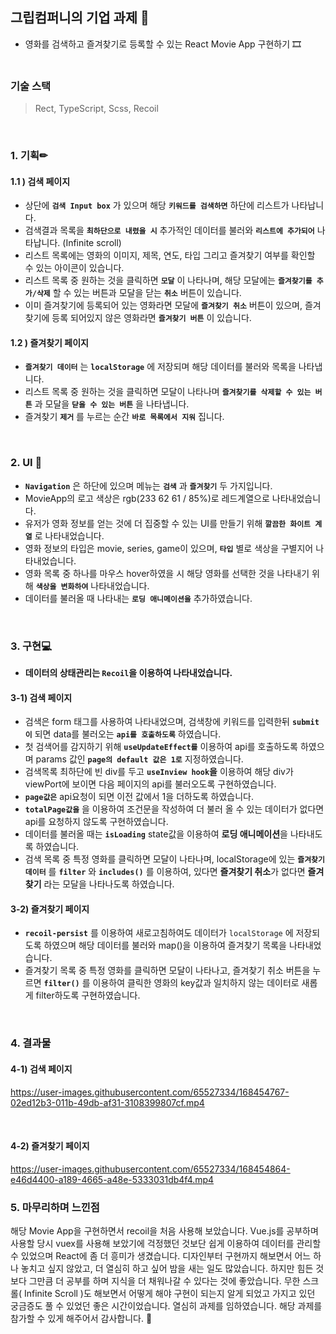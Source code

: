 ## 그립컴퍼니의 기업 과제 🙂
- 영화를 검색하고 즐겨찾기로 등록할 수 있는  React Movie App 구현하기 🎞</br></br>
### 기술 스택
> Rect, TypeScript, Scss, Recoil

</br>

### 1. 기획✏
#### 1.1 ) 검색 페이지
- 상단에 **``검색 Input box``** 가 있으며 해당 **``키워드를 검색하면``** 하단에 리스트가 나타납니다.
- 검색결과 목록을 **``최하단으로 내렸을 시``** 추가적인 데이터를 불러와 **``리스트에 추가되어``** 나타납니다. (Infinite scroll)
- 리스트 목록에는 영화의 이미지, 제목, 연도, 타입 그리고 즐겨찾기 여부를 확인할 수 있는 아이콘이 있습니다.
- 리스트 목록 중 원하는 것을 클릭하면 **``모달``** 이 나타나며, 해당 모달에는 **``즐겨찾기를 추가/삭제``** 할 수 있는 버튼과 모달을 닫는 **``취소``** 버튼이 있습니다.
- 이미 즐겨찾기에 등록되어 있는 영화라면 모달에 **``즐겨찾기 취소``** 버튼이 있으며, 즐겨찾기에 등록 되어있지 않은 영화라면 **``즐겨찾기 버튼``** 이 있습니다.


#### 1.2 ) 즐겨찾기 페이지
- **``즐겨찾기 데이터``** 는 **``localStorage``** 에 저장되며 해당 데이터를 불러와 목록을 나타냅니다.
- 리스트 목록 중 원하는 것을 클릭하면 모달이 나타나며 **``즐겨찾기를 삭제할 수 있는 버튼``** 과 모달을 **``닫을 수 있는 버튼``** 을 나타냅니다.
- 즐겨찾기 **``제거``** 를 누르는 순간 **``바로 목록에서 지워``** 집니다.

</br>

### 2. UI 🎨
- **``Navigation``** 은 하단에 있으며 메뉴는 **``검색``** 과 **``즐겨찾기``** 두 가지입니다. </br>
- MovieApp의 로고 색상은 rgb(233 62 61 / 85%)로 레드계열으로 나타내었습니다.
- 유저가 영화 정보를 얻는 것에 더 집중할 수 있는 UI를 만들기 위해 **``깔끔한 화이트 계열``** 로 나타내었습니다.
- 영화 정보의 타입은 movie, series, game이 있으며, **``타입``** 별로 색상을 구별지어 나타내었습니다.
- 영화 목록 중 하나를 마우스 hover하였을 시 해당 영화를 선택한 것을 나타내기 위해 **``색상을 변화하여``** 나타내었습니다.
- 데이터를 불러올 때 나타내는 **``로딩 애니메이션을``** 추가하였습니다.

</br>

### 3. 구현💻
- **데이터의 상태관리는 ``Recoil``을 이용하여 나타내었습니다.**

#### 3-1) 검색 페이지
- 검색은 form 태그를 사용하여 나타내었으며, 검색창에 키워드를 입력한뒤 **``submit이``** 되면 data를 불러오는 **``api를 호출하도록``** 하였습니다.
- 첫 검색어를 감지하기 위해 **``useUpdateEffect를``** 이용하여 api를 호출하도록 하였으며 params 값인 **``page의 default 값은 1로``** 지정하였습니다.
- 검색목록 최하단에 빈 div를 두고 **``useInview hook``을** 이용하여 해당 div가 viewPort에 보이면 다음 페이지의 api를 불러오도록 구현하였습니다.
- **``page값은``** api요청이 되면 이전 값에서 1을 더하도록 하였습니다. 
- **``totalPage값을``** 을 이용하여 조건문을 작성하여 더 불러 올 수 있는 데이터가 없다면 api를 요청하지 않도록 구현하였습니다.
- 데이터를 불러올 때는 **``isLoading``** state값을 이용하여 **로딩 애니메이션**을 나타내도록 하였습니다.
- 검색 목록 중 특정 영화를 클릭하면 모달이 나타나며, localStorage에 있는 **``즐겨찾기 데이터``** 를 **``filter``** 와 **``includes()``** 를 이용하여, 있다면 **즐겨찾기 취소**가 없다면 **즐겨찾기** 라는 모달을 나타나도록 하였습니다.
 
#### 3-2) 즐겨찾기 페이지
- **``recoil-persist``** 를 이용하여 새로고침하여도 데이터가 ``localStorage`` 에 저장되도록 하였으며 해당 데이터를 불러와 map()을 이용하여 즐겨찾기 목록을 나타내었습니다.
- 즐겨찾기 목록 중 특정 영화를 클릭하면 모달이 나타나고, 즐겨찾기 취소 버튼을 누르면 **``filter()``** 를 이용하여 클릭한 영화의 key값과 일치하지 않는 데이터로 새롭게 filter하도록 구현하였습니다. 

</br>

### 4. 결과물
#### 4-1) 검색 페이지

https://user-images.githubusercontent.com/65527334/168454767-02ed12b3-011b-49db-af31-3108399807cf.mp4


</br>

#### 4-2) 즐겨찾기 페이지

https://user-images.githubusercontent.com/65527334/168454864-e46d4400-a189-4665-a48e-5333031db4f4.mp4



### 5. 마무리하며 느낀점
해당 Movie App을 구현하면서 recoil을 처음 사용해 보았습니다. Vue.js를 공부하며 사용할 당시 vuex를 사용해 보았기에 걱정했던 것보단 쉽게 이용하여 데이터를 관리할 수 있었으며 React에 좀 더 흥미가 생겼습니다.
디자인부터 구현까지 해보면서 어느 하나 놓치고 싶지 않았고, 더 열심히 하고 싶어 밤을 새는 일도 많았습니다. 하지만 힘든 것보다 그만큼 더 공부를 하며 지식을 더 채워나갈 수 있다는 것에 좋았습니다. 무한 스크롤( Infinite Scroll )도 해보면서 어떻게 해야 구현이 되는지 알게 되었고 가지고 있던 궁금증도 풀 수 있었던 좋은 시간이었습니다.
열심히 과제를 임하였습니다. 해당 과제를 참가할 수 있게 해주어서 감사합니다. 🙂

